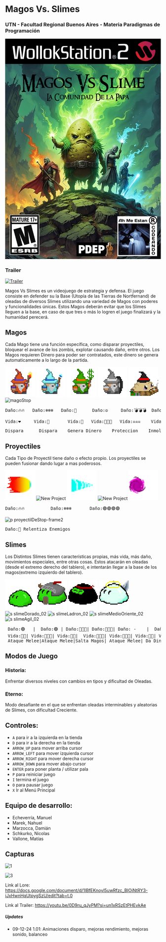 #  Magos Vs. Slimes
### UTN - Facultad Regional Buenos Aires - Materia Paradigmas de Programación

![portada](Cosas_juego/portada/title1.jpg)
### Trailer
[![Trailer](https://i.ibb.co/Dp3vzNH/TRAILER-12-4-2024.png)](https://youtu.be/0D9ru_qJyPM?si=un1xRSzEtPHEvkAe)

Magos Vs Slimes es un videojuego de estrategia y defensa. El juego consiste en defender su la Base (Utopía de las Tierras de Nortfernand) de oleadas de diversos Slimes utilizando una variedad de Magos con poderes y funcionalidades únicas. Estos Magos deberán evitar que los Slimes lleguen a la base, en caso de que tres o más lo logren el juego finalizará y la humanidad perecerá. 

## Magos

 Cada Mago tiene una función específica, como disparar proyectiles, bloquear el avance de los zombis, explotar causando daño, entre otros. Los Magos requieren Dinero para poder ser contratados, este dinero se genera automaticamente a lo largo de la partida.

![mago fuego](assets/magoFuego.png)    ![mago hielo](assets/magoHielo.png)    ![mago irlandes](assets/magoHealer.png)    ![mago piedra](assets/magoPiedra.png)    ![papajhon](assets/magoExplosivo.png)    ![magoStop](https://github.com/user-attachments/assets/34b94b1a-0d7a-4699-b59f-6ffa31435b26)

  
 <pre>Daño:🔥🔥   Daño:❄️❄️❄️   Daño:🤑      Daño:☮️     Daño:💣💣💣  Daño:🤚 </pre>  

 <pre>Vida:❤️     Vida:💙       Vida:💚   Vida:🗿🗿🗿   Vida:☠️☠️☠️    Vida:❤️</pre>  
<pre>Dispara      Dispara    Genera Dinero    Proteccion    Inmola      Dispara </pre>  

## Proyectiles
 Cada Tipo de Proyectil tiene daño o efecto propio. Los proyectiles se pueden fusionar dando lugar a mas poderosos.
 
![proyectil Normal](assets/p.proyectilFuego.png)  ![New Project](https://github.com/user-attachments/assets/a2b4ae40-e0c8-4044-80df-21fa467d5997)  ![proyectil Penetrante](assets/p.proyectilHielo.png) ![New Project](https://github.com/user-attachments/assets/a2b4ae40-e0c8-4044-80df-21fa467d5997)    ![superProyectil](assets/p.superProyectil-1.png) 
<pre>Daño:🔥🔥          Daño:❄️❄️❄️       Daño:🟣🟣🟣🟣      </pre>  

![p proyectilDeStop-frame2](https://github.com/user-attachments/assets/38334d9e-e0ff-4882-8ff3-f81947c6a376)
<pre>Daño:🤚 Relentiza Enemigos</pre>


## Slimes
Los Distintos Slimes tienen características propias, más vida, más daño, movimientos especiales, entre otras cosas. Estos atacarán en oleadas (desde el extremo derecho del tablero), e intentarán llegar a la base de los magos(extremo izquierdo del tablero).

![slimeBasico](Cosas_juego/slime_base.png)  ![slimeGuerrero](assets/s.slimeGuerrero.png)   ![slimeNinja](assets/s.slimeNinja.png)    ![slimeBlessed](assets/s.slimeBlessed.png)  ![s slimeDorado_02](https://github.com/user-attachments/assets/65e5c8fd-9dc5-4521-91e0-4547c03e1083) ![s slimeLadron_02](https://github.com/user-attachments/assets/dae18dc6-c56f-421f-8046-fc2dc5907276) ![s slimeMedioOriente_02](https://github.com/user-attachments/assets/ef79d131-4a1d-4cab-96e6-e77b6ae8272d)![s slimeAgil_02](https://github.com/user-attachments/assets/1c587d66-a342-4dd7-bf61-71f2ed4d2fd1)



<pre>
 Daño:🟢   |  Daño:🟢 | Daño:🥷🥷🥷| Daño:🛐🛐🛐| Daño: -    |  Daño:🟢 |   Daño:💣💣💣| Daño:🟢  
 Vida:💚💚| Vida:💚💚💚| Vida:💚💚|  Vida:🛐🛐🛐| Vida:💚💚💚| Vida:💚💚| Vida:💚💚💚| Vida:💚💚💚  
 Ataque Melee|Ataque Melee|Salta Magos| Ataque Melee| Da Dinero | Quita Dinero| Daño en Area| Salta entre Lineas
</pre>  

## Modos de Juego
<h3>Historia:</h3> Enfrentar diversos niveles con cambios en tipos y dificultad de Oleadas.
<h3>Eterno:</h3> Modo desafiante en el que se enfrentan oleadas interminables y aleatorias de Slimes, con dificultad Creciente.


## Controles:

- `A` para ir a la izquierda en la tienda
- `D` para ir a la derecha en la tienda
- `ARROW_UP` para mover arriba cursor
- `ARROW_LEFT` para mover izquierda cursor
- `ARROW_RIGHT` para mover derecha cursor
- `ARROW_DOWN` para mover abajo cursor
- `ENTER` para poner planta / utilizar pala
- `P` para reiniciar juego
- `I` termina el juego
- `O` para pausar juego
- `X` Ir al Menú Principal

  
## Equipo de desarrollo: 

- Echeverría, Manuel
- Marek, Nahuel
- Marzocca, Damián
- Schkurko, Nicolas
- Vallone, Matías
 

## Capturas 
![1](https://github.com/user-attachments/assets/1297f5c8-e4a1-44d0-8f46-1c002f1cb82f)


![3](https://github.com/user-attachments/assets/78192b7f-5ce0-4f2e-b012-98eb4f4dc90a)


Link al Lore: https://docs.google.com/document/d/1lBfEKnoyl5uwRfzc_BIOiNtRY3-iJxHwnHqUtpygSzU/edit?tab=t.0

Link al Trailer: https://youtu.be/0D9ru_qJyPM?si=un1xRSzEtPHEvkAe


##### Updates
- 09-12-24 1.01: Animaciones disparo, mejoras rendimiento, mejoras sonido, balanceo

